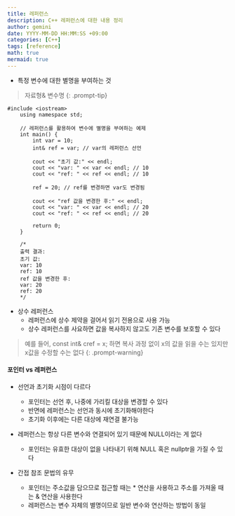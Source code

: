 ```yaml
---
title: 레퍼런스
description: C++ 레퍼런스에 대한 내용 정리
author: gemini
date: YYYY-MM-DD HH:MM:SS +09:00
categories: [C++]
tags: [reference]
math: true
mermaid: true
---
```


- 특정 변수에 대한 별명을 부여하는 것

> 자료형& 변수명
{: .prompt-tip}

```
#include <iostream>
    using namespace std;
    
    // 레퍼런스를 활용하여 변수에 별명을 부여하는 예제
    int main() {
        int var = 10;
        int& ref = var; // var의 레퍼런스 선언
    
        cout << "초기 값:" << endl;
        cout << "var: " << var << endl; // 10
        cout << "ref: " << ref << endl; // 10
    
        ref = 20; // ref를 변경하면 var도 변경됨
    
        cout << "ref 값을 변경한 후:" << endl;
        cout << "var: " << var << endl; // 20
        cout << "ref: " << ref << endl; // 20
    
        return 0;
    }
    
    /*
    출력 결과:
    초기 값:
    var: 10
    ref: 10
    ref 값을 변경한 후:
    var: 20
    ref: 20
    */
```

- 상수 레퍼런스
    - 레퍼런스에 상수 제약을 걸어서 읽기 전용으로 사용 가능
    - 상수 레퍼런스를 사요하면 값을 복사하지 않고도 기존 변수를 보호할 수 있다

> 예를 들어, const int& cref = x; 하면 복사 과정 없이 x의 값을 읽을 수는 있지만 x값을 수정할 수는 없다
{: .prompt-warning}

#### 포인터 vs 레퍼런스
- 선언과 초기화 시점이 다르다
    - 포인터는 선언 후, 나중에 가리킬 대상을 변경할 수 있다
    - 반면에 레퍼런스는 선언과 동시에 초기화해야한다
    - 초기화 이후에는 다른 대상에 재연결 불가능

- 레퍼런스는 항상 다른 변수와 연결되어 있기 때문에 NULL이라는 게 없다
    - 포인터는 유효한 대상이 없을 나타내기 위해 NULL 혹은 nullptr을 가질 수 있다

- 간접 참조 문법의 유무
    - 포인터는 주소값을 담으므로 접근할 때는 * 연산을 사용하고 주소를 가져올 때는 & 연산을 사용한다
     - 레퍼런스는 변수 자체의 별명이므로 일반 변수와 연산하는 방법이 동일